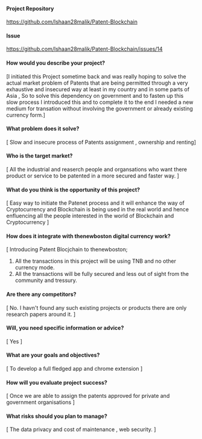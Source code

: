 #### Project Repository
https://github.com/Ishaan28malik/Patent-Blockchain

#### Issue
https://github.com/Ishaan28malik/Patent-Blockchain/issues/14


#### How would you describe your project?
[I initiated this Project sometime back and was really hoping to solve the actual market problem of Patents that are being permitted through a very exhaustive and insecured way
at least in my country and in some parts of Asia , So to solve this dependency on government and to fasten up this slow process I introduced this and to complete it to the end 
I needed a new medium for transation without involving the government or already existing currency form.]

#### What problem does it solve?
[ Slow and insecure process of Patents assignment , ownership and renting]

#### Who is the target market?
[ All the industrial and reaserch people and organsations who want there product or service to be patented in a more secured and faster way. ]

#### What do you think is the opportunity of this project?

[ Easy way to initiate the Patenet process and it will enhance the way of Cryptocurrency and Blockchain is being used in the real world and hence enfluencing all the people interested in the world of Blockchain and Cryptocurrency ]

#### How does it integrate with thenewboston digital currency work?

 [ Introducing Patent Blocjchain to thenewboston;
1.  All the transactions in this project will be using TNB and no other currency mode.
2.  All the transactions will be fully secured and less out of sight from the community and tressury.
#### Are there any competitors?

[ No. I havn't found any such existing projects or products there are only research papers around it. ]

#### Will, you need specific information or advice?

[ Yes ]

#### What are your goals and objectives?

[ To develop a full fledged app and chrome extension ]

#### How will you evaluate project success?
[ Once we are able to assign the patents approved for private and government organisations ]

#### What risks should you plan to manage?

[ The data privacy and cost of maintenance , web security. ]
